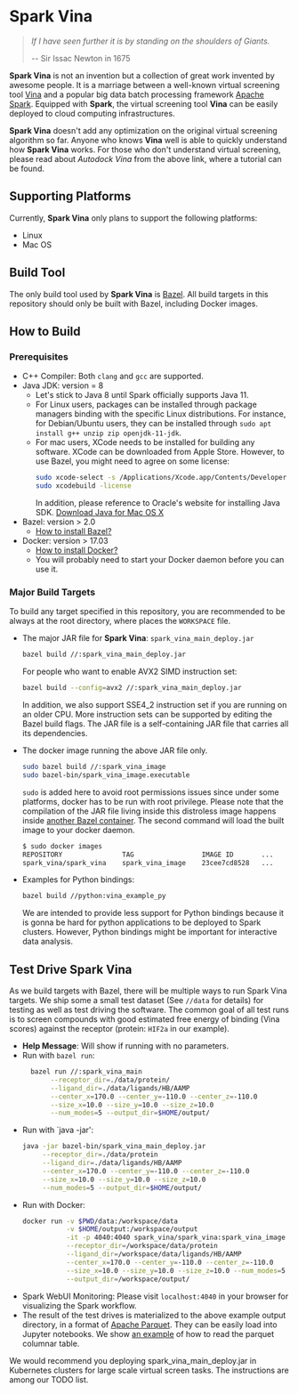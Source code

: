 # Spark Vina

> *If I have seen further it is by standing on the shoulders of Giants.*
>
> -- Sir Issac Newton in 1675

**Spark Vina** is not an invention but a collection of great work invented by
awesome people. It is a marriage between a well-known virtual screening tool
[Vina](http://vina.scripps.edu/) and a popular big data batch processing
framework [Apache Spark](https://spark.apache.org/). Equipped with **Spark**,
the virtual screening tool **Vina** can be easily deployed to cloud computing
infrastructures.

**Spark Vina** doesn't add any optimization on the original virtual screening
algorithm so far. Anyone who knows **Vina** well is able to quickly understand
how **Spark Vina** works. For those who don't understand virtual screening,
please read about *Autodock Vina* from the above link, where a tutorial can be
found.

## Supporting Platforms

Currently, **Spark Vina** only plans to support the following platforms:
+ Linux
+ Mac OS

## Build Tool

The only build tool used by **Spark Vina** is [Bazel](https://bazel.build/). All
build targets in this repository should only be built with Bazel, including
Docker images.

## How to Build

### Prerequisites

+ C++ Compiler: Both `clang` and `gcc` are supported.
+ Java JDK: version = 8
  + Let's stick to Java 8 until Spark officially supports Java 11.
  + For Linux users, packages can be installed through package managers binding
    with the specific Linux distributions. For instance, for Debian/Ubuntu users,
    they can be installed through `sudo apt install g++ unzip zip openjdk-11-jdk`.
  + For mac users, XCode needs to be installed for building any software. XCode
    can be downloaded from Apple Store. However, to use Bazel, you might need to
    agree on some license:
    ```bash
    sudo xcode-select -s /Applications/Xcode.app/Contents/Developer
    sudo xcodebuild -license
    ```
    In addition, please reference to Oracle's website for installing Java SDK.
    [Download Java for Mac OS X](https://www.java.com/en/download/mac_download.jsp)
+ Bazel: version > 2.0
  + [How to install Bazel?](https://docs.bazel.build/versions/master/install.html)
+ Docker: version > 17.03
  + [How to install Docker?](https://docs.docker.com/get-docker/)
  + You will probably need to start your Docker daemon before you can use it.

### Major Build Targets

To build any target specified in this repository, you are recommended to be
always at the root directory, where places the `WORKSPACE` file.

+ The major JAR file for **Spark Vina**: `spark_vina_main_deploy.jar`

  ```bash
  bazel build //:spark_vina_main_deploy.jar
  ```
  For people who want to enable AVX2 SIMD instruction set:
  ```bash
  bazel build --config=avx2 //:spark_vina_main_deploy.jar
  ```
  In addition, we also support SSE4_2 instruction set if you are running on an
  older CPU. More instruction sets can be supported by editing the Bazel build
  flags. The JAR file is a self-containing JAR file that carries all its
  dependencies.
  
+ The docker image running the above JAR file only.
  ```bash
  sudo bazel build //:spark_vina_image
  sudo bazel-bin/spark_vina_image.executable
  ```
  `sudo` is added here to avoid root permissions issues since under some
  platforms, docker has to be run with root privilege.
  Please note that the compilation of the JAR file living inside this distroless
  image happens inside [another Bazel container](l.gcr.io/google/bazel:latest).
  The second command will load the built image to your docker daemon.
  ```bash
  $ sudo docker images
  REPOSITORY               TAG                 IMAGE ID       ...      SIZE
  spark_vina/spark_vina    spark_vina_image    23cee7cd8528   ...      303MB
  ```
  
+ Examples for Python bindings:
  ```bash
  bazel build //python:vina_example_py
  ```
  We are intended to provide less support for Python bindings because it is
  gonna be hard for python applications to be deployed to Spark clusters.
  However, Python bindings might be important for interactive data analysis.
  
## Test Drive Spark Vina

As we build targets with Bazel, there will be multiple ways to run Spark Vina
targets. We ship some a small test dataset (See `//data` for details) for
testing as well as test driving the software. The common goal of all test runs
is to screen compounds with good estimated free energy of binding (Vina scores)
against the receptor (protein: `HIF2a` in our example).

+ **Help Message**: Will show if running with no parameters.
+ Run with `bazel run`:
  ```bash
    bazel run //:spark_vina_main                                                \
         --receptor_dir=./data/protein/                                        \
         --ligand_dir=./data/ligands/HB/AAMP                                    \
         --center_x=170.0 --center_y=-110.0 --center_z=-110.0                   \
         --size_x=10.0 --size_y=10.0 --size_z=10.0                              \
         --num_modes=5 --output_dir=$HOME/output/
    ```
+ Run with `java -jar':
  ```bash
  java -jar bazel-bin/spark_vina_main_deploy.jar                              \
       --receptor_dir=./data/protein                                         \
       --ligand_dir=./data/ligands/HB/AAMP                                   \
       --center_x=170.0 --center_y=-110.0 --center_z=-110.0                   \
       --size_x=10.0 --size_y=10.0 --size_z=10.0                              \
       --num_modes=5 --output_dir=$HOME/output/
  ```
+ Run with Docker:
  ```bash
  docker run -v $PWD/data:/workspace/data                               \
             -v $HOME/output:/workspace/output                          \
             -it -p 4040:4040 spark_vina/spark_vina:spark_vina_image    \
             --receptor_dir=/workspace/data/protein                         \
             --ligand_dir=/workspace/data/ligands/HB/AAMP                   \
             --center_x=170.0 --center_y=-110.0 --center_z=-110.0           \
             --size_x=10.0 --size_y=10.0 --size_z=10.0 --num_modes=5        \
             --output_dir=/workspace/output/
  ```
+ Spark WebUI Monitoring: Please visit `localhost:4040` in your browser for 
  visualizing the Spark workflow.
+ The result of the test drives is materialized to the above example output
  directory, in a format of [Apache Parquet](https://parquet.apache.org/). They
  can be easily load into Jupyter notebooks. We show [an example](
  colab/SparkVinaResults.ipynb) of how to read the parquet columnar table.
  
We would recommend you deploying spark_vina_main_deploy.jar in
Kubernetes clusters for large scale virtual screen tasks. The instructions are
among our TODO list.
